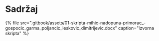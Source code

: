 # Sadržaj

{% file src=".gitbook/assets/01-skripta-mihic-nadopuna-primorac\_-gospocic\_garma\_poljancic\_leskovic\_dimitrijevic.docx" caption="Izvorna skripta" %}



